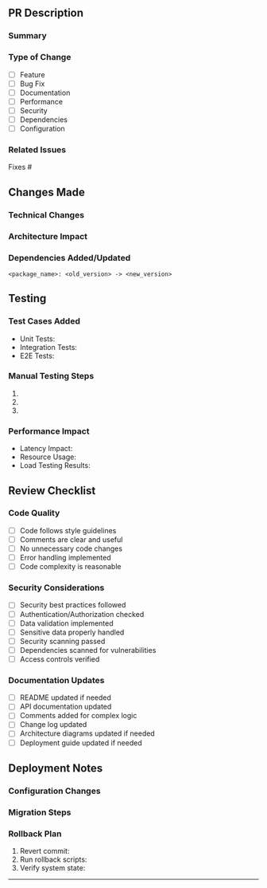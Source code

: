## PR Description

### Summary
<!-- Provide a brief overview of the changes in this PR -->

### Type of Change
<!-- Select the type of change this PR introduces -->
- [ ] Feature
- [ ] Bug Fix
- [ ] Documentation
- [ ] Performance
- [ ] Security
- [ ] Dependencies
- [ ] Configuration

### Related Issues
<!-- Link any related issues using #issue_number format -->
Fixes #

## Changes Made

### Technical Changes
<!-- Provide detailed technical implementation changes -->

### Architecture Impact
<!-- Describe impact on system architecture and components -->

### Dependencies Added/Updated
<!-- List any dependencies that were added or updated with versions -->
```
<package_name>: <old_version> -> <new_version>
```

## Testing

### Test Cases Added
<!-- List new or modified test cases -->
- Unit Tests:
- Integration Tests:
- E2E Tests:

### Manual Testing Steps
<!-- Provide steps to manually verify changes -->
1. 
2. 
3. 

### Performance Impact
<!-- Describe performance implications and include benchmarks if applicable -->
- Latency Impact:
- Resource Usage:
- Load Testing Results:

## Review Checklist

### Code Quality
- [ ] Code follows style guidelines
- [ ] Comments are clear and useful
- [ ] No unnecessary code changes
- [ ] Error handling implemented
- [ ] Code complexity is reasonable

### Security Considerations
- [ ] Security best practices followed
- [ ] Authentication/Authorization checked
- [ ] Data validation implemented
- [ ] Sensitive data properly handled
- [ ] Security scanning passed
- [ ] Dependencies scanned for vulnerabilities
- [ ] Access controls verified

### Documentation Updates
- [ ] README updated if needed
- [ ] API documentation updated
- [ ] Comments added for complex logic
- [ ] Change log updated
- [ ] Architecture diagrams updated if needed
- [ ] Deployment guide updated if needed

## Deployment Notes

### Configuration Changes
<!-- List any required configuration updates -->

### Migration Steps
<!-- Detail any data or schema migration procedures -->

### Rollback Plan
<!-- Describe steps to rollback changes if needed -->
1. Revert commit:
2. Run rollback scripts:
3. Verify system state:

---
<!-- Before submitting, please ensure all sections are completed and checklist items are checked -->